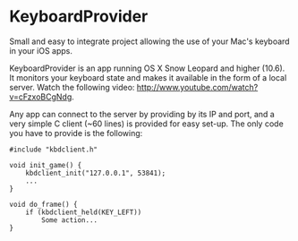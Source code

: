 # KeyboardProvider

Small and easy to integrate project allowing the use of your Mac's keyboard in your iOS apps.

KeyboardProvider is an app running OS X Snow Leopard and higher (10.6). It monitors your keyboard state and makes it available in the form of a local server. Watch the following video: http://www.youtube.com/watch?v=cFzxoBCgNdg.

Any app can connect to the server by providing by its IP and port, and a very simple C client (~60 lines) is provided for easy set-up. The only code you have to provide is the following:

	#include "kbdclient.h"

	void init_game() {
	    kbdclient_init("127.0.0.1", 53841);
	    ...
	}

	void do_frame() {
	    if (kbdclient_held(KEY_LEFT))
	        Some action...
	}
